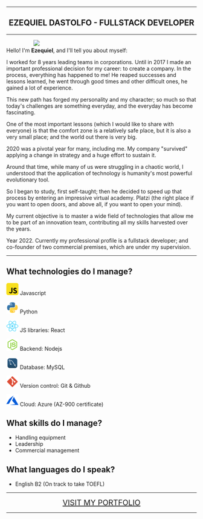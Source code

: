 
---
<h2 style="text-align:center" >EZEQUIEL DASTOLFO - FULLSTACK DEVELOPER</h2>

---
<div style="width: 360px; margin: 0 auto">
<img src="https://wallpapers.com/images/hd/4k-programming-keep-calm-poster-dkij2z2o9onznatz.jpg">
</div>
Hello! I'm <b>Ezequiel</b>, and I'll tell you about myself:


I worked for 8 years leading teams in corporations. Until in 2017 I made an important professional decision for my career: to create a company. In the process, everything has happened to me! He reaped successes and lessons learned, he went through good times and other difficult ones, he gained a lot of experience.

This new path has forged my personality and my character; so much so that today's challenges are something everyday, and the everyday has become fascinating.

One of the most important lessons (which I would like to share with everyone) is that the comfort zone is a relatively safe place, but it is also a very small place; and the world out there is very big.

2020 was a pivotal year for many, including me. My company "survived" applying a change in strategy and a huge effort to sustain it.

Around that time, while many of us were struggling in a chaotic world, I understood that the application of technology is humanity's most powerful evolutionary tool.

So I began to study, first self-taught; then he decided to speed up that process by entering an impressive virtual academy. Platzi (the right place if you want to open doors, and above all, if you want to open your mind).

My current objective is to master a wide field of technologies that allow me to be part of an innovation team, contributing all my skills harvested over the years.

Year 2022. Currently my professional profile is a fullstack developer; and co-founder of two commercial premises, which are under my supervision.

---


What technologies do I manage?
---



<img src="assets\js-icon.png"> Javascript

<img src="assets\python-icon.png"> Python

<img src="assets\react-icon.png"> JS libraries: React

<img src="assets\node-icon.png"> Backend: Nodejs

<img src="assets\mysql-icon.png"> Database: MySQL

<img src="assets\git-icon.png"> Version control: Git & Github

<img src="assets\azure-icon.png"> Cloud: Azure (AZ-900 certificate)

What skills do I manage?
---

- Handling equipment
- Leadership
- Commercial management

What languages ​​do I speak?
---
- English B2 (On track to take TOEFL)

---

<div style="text-align: center; font-size: 20px"><a href="https://ezequieldas.github.io/" >VISIT MY PORTFOLIO</a></div>

---







